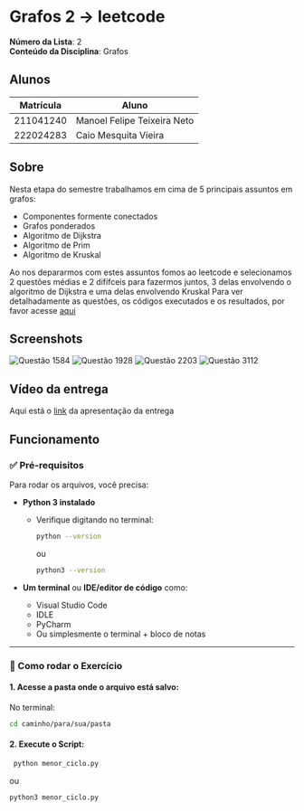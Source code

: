 
# Grafos 2 -> leetcode

**Número da Lista**: 2<br>
**Conteúdo da Disciplina**: Grafos<br>

## Alunos
|Matrícula | Aluno |
| -- | -- |
| 211041240  |  Manoel Felipe Teixeira Neto |
| 222024283  |  Caio Mesquita Vieira |

## Sobre

Nesta etapa do semestre trabalhamos em cima de 5 principais assuntos em grafos:
* Componentes formente conectados
* Grafos ponderados
* Algoritmo de Dijkstra
* Algoritmo de Prim
* Algoritmo de Kruskal 

Ao nos depararmos com estes assuntos fomos ao leetcode e selecionamos 2 questões médias e 2 difífceis para fazermos juntos, 3 delas envolvendo o algoritmo de Dijkstra e uma delas envolvendo Kruskal
Para ver detalhadamente as questões, os códigos executados e os resultados, por favor acesse [aqui](https://github.com/projeto-de-algoritmos-2025/Grafos_2_LeetCode/tree/main/Grafos-2)

## Screenshots

![Questão 1584](./Grafos-2/Questão-1584/Resultado1584.png)
![Questão 1928](./Grafos-2/Questão-1928/Resultado1928.png)
![Questão 2203](./Grafos-2/Questão-2203/questao2203.png)
![Questão 3112](./Grafos-2/Questão-3112/imagem_2025-05-11_225256575.png)


## Vídeo da entrega

Aqui está o [link](https://youtu.be/4f8Xw91rKqE) da apresentação da entrega

## Funcionamento


### ✅ Pré-requisitos

Para rodar os arquivos, você precisa:

- **Python 3 instalado**
  - Verifique digitando no terminal:
    ```bash
    python --version
    ```
    ou
    ```bash
    python3 --version
    ```

- **Um terminal** ou **IDE/editor de código** como:
  - Visual Studio Code
  - IDLE
  - PyCharm
  - Ou simplesmente o terminal + bloco de notas

---

### 🚀 Como rodar o Exercício
#### 1. Acesse a pasta onde o arquivo está salvo:

No terminal:

```bash
cd caminho/para/sua/pasta
```

#### 2. Execute o Script:

```bash
 python menor_ciclo.py
```
ou
```bash
python3 menor_ciclo.py

```
